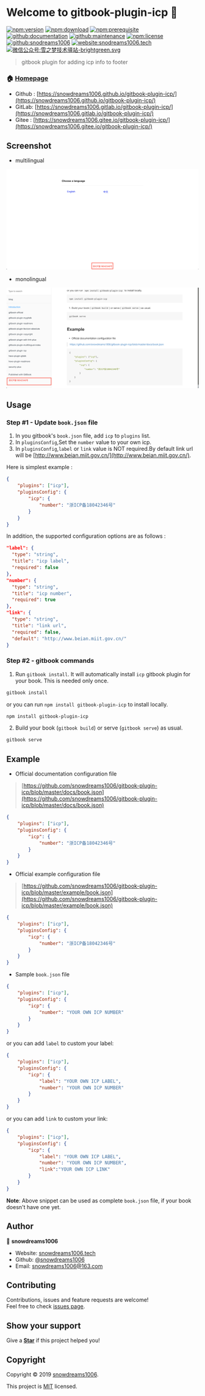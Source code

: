 # Welcome to gitbook-plugin-icp 👋

[![npm:version](https://img.shields.io/npm/v/gitbook-plugin-icp.svg)](https://www.npmjs.com/package/gitbook-plugin-icp)
[![npm:download](https://img.shields.io/npm/dt/gitbook-plugin-icp.svg)](https://www.npmjs.com/package/gitbook-plugin-icp)
[![npm:prerequisite](https://img.shields.io/badge/gitbook-*-blue.svg)](https://www.npmjs.com/package/gitbook-plugin-icp)
[![github:documentation](https://img.shields.io/badge/documentation-yes-brightgreen.svg)](https://github.com/snowdreams1006/gitbook-plugin-icp#readme)
[![github:maintenance](https://img.shields.io/badge/Maintained%3F-yes-green.svg)](https://github.com/snowdreams1006/gitbook-plugin-icp/graphs/commit-activity)
[![npm:license](https://img.shields.io/npm/l/gitbook-plugin-icp.svg)](https://github.com/snowdreams1006/gitbook-plugin-icp/blob/master/LICENSE)
[![github:snodreams1006](https://img.shields.io/badge/github-snowdreams1006-brightgreen.svg)](https://github.com/snowdreams1006)
[![website:snodreams1006.tech](https://img.shields.io/badge/website-snowdreams1006.tech-brightgreen.svg)](https://snowdreams1006.tech/)
[![微信公众号:雪之梦技术驿站-brightgreen.svg](https://img.shields.io/badge/%E5%BE%AE%E4%BF%A1%E5%85%AC%E4%BC%97%E5%8F%B7-%E9%9B%AA%E4%B9%8B%E6%A2%A6%E6%8A%80%E6%9C%AF%E9%A9%BF%E7%AB%99-brightgreen.svg)](https://snowdreams1006.github.io/snowdreams1006-wechat-public.jpeg)

> gitbook plugin for adding icp info to footer

### 🏠 [Homepage](https://github.com/snowdreams1006/gitbook-plugin-icp#readme)

- Github : [https://snowdreams1006.github.io/gitbook-plugin-icp/](https://snowdreams1006.github.io/gitbook-plugin-icp/)
- GitLab: [https://snowdreams1006.gitlab.io/gitbook-plugin-icp/](https://snowdreams1006.gitlab.io/gitbook-plugin-icp/)
- Gitee : [https://snowdreams1006.gitee.io/gitbook-plugin-icp/](https://snowdreams1006.gitee.io/gitbook-plugin-icp/)

## Screenshot

- multilingual

![icp-multilingual-index-use-preview.png](icp-multilingual-index-use-preview.png)

- monolingual

![icp-monolingual-index-use-preview.png](icp-monolingual-index-use-preview.png)

## Usage

### Step #1 - Update `book.json` file

1. In you gitbook's `book.json` file, add `icp` to `plugins` list.
2. In `pluginsConfig`,Set the `number` value to your own icp.
3. In `pluginsConfig`,`label` or `link` value is NOT required.By default link url will be [http://www.beian.miit.gov.cn/](http://www.beian.miit.gov.cn/).

Here is simplest example :

```json
{
    "plugins": ["icp"],
    "pluginsConfig": {
        "icp": {
            "number": "浙ICP备18042346号"
        }
    }
}
```

In addition, the supported configuration options are as follows : 

```json
"label": {
  "type": "string",
  "title": "icp label",
  "required": false
},
"number": {
  "type": "string",
  "title": "icp number",
  "required": true
},
"link": {
  "type": "string",
  "title": "link url",
  "required": false,
  "default": "http://www.beian.miit.gov.cn/"
}
```

### Step #2 - gitbook commands

1. Run `gitbook install`. It will automatically install `icp` gitbook plugin for your book. This is needed only once.

```bash
gitbook install
```

or you can run `npm install gitbook-plugin-icp` to install locally.

```bash
npm install gitbook-plugin-icp
```

2. Build your book (`gitbook build`) or serve (`gitbook serve`) as usual.

```bash
gitbook serve
```

## Example

- Official documentation configuration file

> [https://github.com/snowdreams1006/gitbook-plugin-icp/blob/master/docs/book.json](https://github.com/snowdreams1006/gitbook-plugin-icp/blob/master/docs/book.json)

```json
{
    "plugins": ["icp"],
    "pluginsConfig": {
        "icp": {
            "number": "浙ICP备18042346号"
        }
    }
}
```

- Official example configuration file

> [https://github.com/snowdreams1006/gitbook-plugin-icp/blob/master/example/book.json](https://github.com/snowdreams1006/gitbook-plugin-icp/blob/master/example/book.json)

```json
{
    "plugins": ["icp"],
    "pluginsConfig": {
        "icp": {
            "number": "浙ICP备18042346号"
        }
    }
}
```

- Sample `book.json` file 

```json
{
    "plugins": ["icp"],
    "pluginsConfig": {
        "icp": {
            "number": "YOUR OWN ICP NUMBER"
        }
    }
}
```

or you can add `label` to custom your label:

```json
{
    "plugins": ["icp"],
    "pluginsConfig": {
        "icp": {
            "label": "YOUR OWN ICP LABEL",
            "number": "YOUR OWN ICP NUMBER"
        }
    }
}
```

or you can add `link` to custom your link:

```json
{
    "plugins": ["icp"],
    "pluginsConfig": {
        "icp": {
            "label": "YOUR OWN ICP LABEL",
            "number": "YOUR OWN ICP NUMBER",
            "link":"YOUR OWN ICP LINK"
        }
    }
}
```

**Note**: Above snippet can be used as complete `book.json` file, if your book doesn't have one yet.

## Author

👤 **snowdreams1006**

- Website: [snowdreams1006.tech](https://snowdreams1006.tech/)
- Github: [@snowdreams1006](https://github.com/snowdreams1006)
- Email: [snowdreams1006@163.com](mailto:snowdreams1006@163.com)

## Contributing

Contributions, issues and feature requests are welcome!<br />Feel free to check [issues page](https://github.com/snowdreams1006/gitbook-plugin-icp/issues).

## Show your support

Give a [**Star**](https://github.com/snowdreams1006/gitbook-plugin-icp) if this project helped you!

## Copyright

Copyright © 2019 [snowdreams1006](https://github.com/snowdreams1006).

This project is [MIT](https://github.com/snowdreams1006/gitbook-plugin-icp/blob/master/LICENSE) licensed.